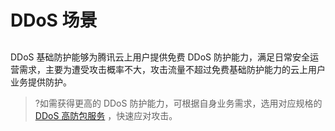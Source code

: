 # DDoS 场景
##
DDoS 基础防护能够为腾讯云上用户提供免费 DDoS 防护能力，满足日常安全运营需求，主要为遭受攻击概率不大，攻击流量不超过免费基础防护能力的云上用户业务提供防护。

> ?如需获得更高的 DDoS 防护能力，可根据自身业务需求，选用对应规格的 [DDoS 高防包服务](https://cloud.tencent.com/document/product/1021/31469) ，快速应对攻击。


